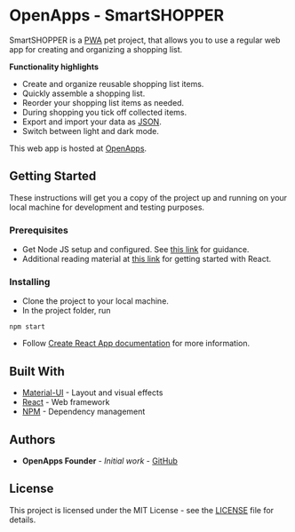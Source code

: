 # OpenApps - SmartSHOPPER

SmartSHOPPER is a [PWA](https://facebook.github.io/create-react-app/docs/making-a-progressive-web-app) pet project, that allows you to use a regular web app for creating and organizing a shopping list.

**Functionality highlights**
* Create and organize reusable shopping list items.
* Quickly assemble a shopping list.
* Reorder your shopping list items as needed.
* During shopping you tick off collected items.
* Export and import your data as [JSON](https://www.json.org/).
* Switch between light and dark mode.

This web app is hosted at [OpenApps](https://www.openapps.co.za/apps/smartshopper/).

## Getting Started

These instructions will get you a copy of the project up and running on your local machine for development and testing purposes.

### Prerequisites

* Get Node JS setup and configured. See [this link](https://www.tutorialspoint.com/nodejs/nodejs_environment_setup.htm) for guidance.
* Additional reading material at [this link](https://www.tutorialspoint.com/reactjs/reactjs_quick_guide.htm) for getting started with React.

### Installing

* Clone the project to your local machine.
* In the project folder, run
```
npm start
```
* Follow [Create React App documentation](https://facebook.github.io/create-react-app/docs/getting-started) for more information.

## Built With

* [Material-UI](https://material-ui.com/) - Layout and visual effects
* [React](https://reactjs.org/) - Web framework
* [NPM](https://www.npmjs.com/) - Dependency management

## Authors

* **OpenApps Founder** - *Initial work* - [GitHub](https://github.com/openXapps/)

## License

This project is licensed under the MIT License - see the [LICENSE](LICENSE.md) file for details.


